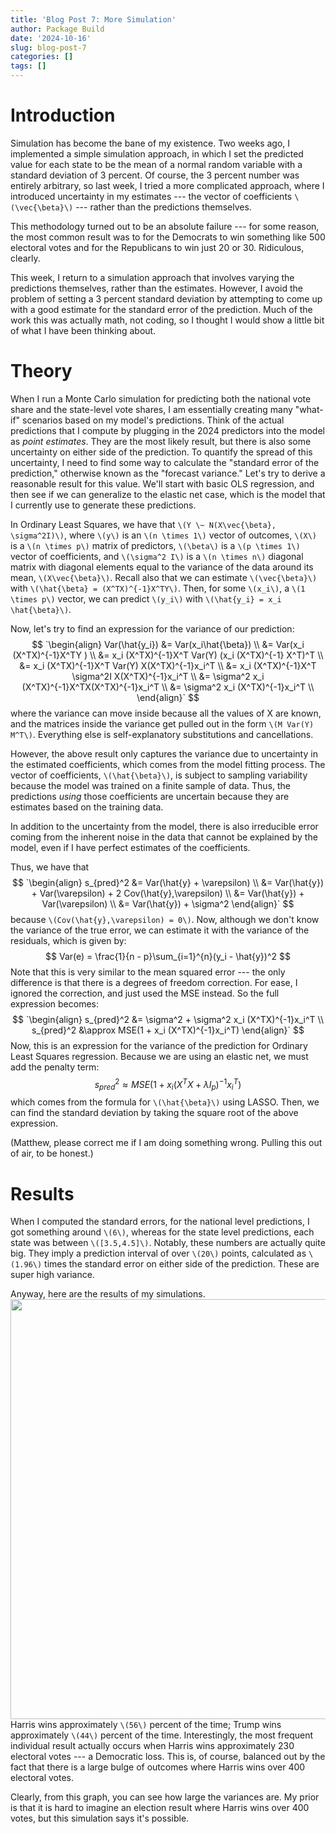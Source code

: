 ```yaml
---
title: 'Blog Post 7: More Simulation'
author: Package Build
date: '2024-10-16'
slug: blog-post-7
categories: []
tags: []
---
```








# Introduction

Simulation has become the bane of my existence. Two weeks ago, I implemented a simple simulation approach, in which I set the predicted value for each state to be the mean of a normal random variable with a standard deviation of 3 percent. Of course, the 3 percent number was entirely arbitrary, so last week, I tried a more complicated approach, where I introduced uncertainty in my estimates --- the vector of coefficients `\(\vec{\beta}\)` --- rather than the predictions themselves.

This methodology turned out to be an absolute failure --- for some reason, the most common result was to for the Democrats to win something like 500 electoral votes and for the Republicans to win just 20 or 30. Ridiculous, clearly.

This week, I return to a simulation approach that involves varying the predictions themselves, rather than the estimates. However, I avoid the problem of setting a 3 percent standard deviation by attempting to come up with a good estimate for the standard error of the prediction. Much of the work this was actually math, not coding, so I thought I would show a little bit of what I have been thinking about.

# Theory
When I run a Monte Carlo simulation for predicting both the national vote share and the state-level vote shares, I am essentially creating many "what-if" scenarios based on my model's predictions. Think of the actual predictions  that I compute by plugging in the 2024 predictors into the model as _point estimates_. They are the most likely result, but there is also some uncertainty on either side of the prediction. To quantify the spread of this uncertainty, I need to find some way to calculate the "standard error of the prediction," otherwise known as the "forecast variance." Let's try to derive a reasonable result for this value. We'll start with basic OLS regression, and then see if we can generalize to the elastic net case, which is the model that I currently use to generate these predictions.

In Ordinary Least Squares, we have that `\(Y \~ N(X\vec{\beta}, \sigma^2I)\)`, where `\(y\)` is an `\(n \times 1\)` vector of outcomes, `\(X\)` is a `\(n \times p\)` matrix of predictors, `\(\beta\)` is a `\(p \times 1\)` vector of coefficients, and `\(\sigma^2 I\)` is a `\(n \times n\)`  diagonal matrix with diagonal elements equal to the variance of the data around its mean, `\(X\vec{\beta}\)`. Recall also that we can estimate `\(\vec{\beta}\)` with `\(\hat{\beta} = (X^TX)^{-1}X^TY\)`. Then, for some `\(x_i\)`, a `\(1 \times p\)` vector, we can predict `\(y_i\)` with `\(\hat{y_i} = x_i \hat{\beta}\)`.

Now, let's try to find an expression for the variance of our prediction:
$$
`\begin{align}
Var(\hat{y_i}) &= Var(x_i\hat{\beta}) \\
&= Var(x_i (X^TX)^{-1}X^TY ) \\
&= x_i (X^TX)^{-1}X^T Var(Y) (x_i (X^TX)^{-1} X^T)^T \\
&= x_i (X^TX)^{-1}X^T Var(Y) X(X^TX)^{-1}x_i^T \\
&= x_i (X^TX)^{-1}X^T \sigma^2I X(X^TX)^{-1}x_i^T \\
&= \sigma^2 x_i (X^TX)^{-1}X^TX(X^TX)^{-1}x_i^T \\
&= \sigma^2 x_i (X^TX)^{-1}x_i^T \\
\end{align}`
$$
where the variance can move inside because all the values of X are known, and the matrices inside the variance get pulled out in the form `\(M Var(Y) M^T\)`. Everything else is self-explanatory substitutions and cancellations.

However, the above result only captures the variance due to uncertainty in the estimated coefficients, which comes from the model fitting process. The vector of coefficients, `\(\hat{\beta}\)`, is subject to sampling variability because the model was trained on a finite sample of data. Thus, the predictions _using_ those coefficients are uncertain because they are estimates based on the training data.

In addition to the uncertainty from the model, there is also irreducible error coming from the inherent noise in the data that cannot be explained by the model, even if I have perfect estimates of the coefficients.

Thus, we have that 
$$
`\begin{align}
s_{pred}^2 &= Var(\hat{y} + \varepsilon) \\
&= Var(\hat{y}) + Var(\varepsilon) + 2 Cov(\hat{y},\varepsilon) \\
&= Var(\hat{y}) + Var(\varepsilon) \\
&= Var(\hat{y}) + \sigma^2
\end{align}`
$$
because `\(Cov(\hat{y},\varepsilon) = 0\)`. Now, although we don't know the variance of the true error, we can estimate it with the variance of the residuals, which is given by:
$$
Var(e) = \frac{1}{n - p}\sum_{i=1}^{n}(y_i - \hat{y})^2
$$
Note that this is very similar to the mean squared error --- the only difference is that there is a degrees of freedom correction. For ease, I ignored the correction, and just used the MSE instead. So the full expression becomes:
$$
`\begin{align}
s_{pred}^2 &= \sigma^2 + \sigma^2 x_i (X^TX)^{-1}x_i^T \\
s_{pred}^2 &\approx MSE(1 + x_i (X^TX)^{-1}x_i^T)
\end{align}`
$$
Now, this is an expression for the variance of the prediction for Ordinary Least Squares regression. Because we are using an elastic net, we must add the penalty term:
$$
s_{pred}^2 \approx MSE(1 + x_i (X^TX + \lambda I_p)^{-1}x_i^T)
$$
which comes from the formula for `\(\hat{\beta}\)` using LASSO. Then, we can find the standard deviation by taking the square root of the above expression.

(Matthew, please correct me if I am doing something wrong. Pulling this out of air, to be honest.)

# Results
When I computed the standard errors, for the national level predictions, I got something around `\(6\)`, whereas for the state level predictions, each state was between `\([3.5,4.5]\)`. Notably, these numbers are actually quite big. They imply a prediction interval of over `\(20\)` points, calculated as `\(1.96\)` times the standard error on either side of the prediction. These are super high variance.

Anyway, here are the results of my simulations.
<img src="{{< blogdown/postref >}}index_files/figure-html/unnamed-chunk-3-1.png" width="672" />
Harris wins approximately `\(56\)` percent of the time; Trump wins approximately `\(44\)` percent of the time. Interestingly, the most frequent individual result actually occurs when Harris wins approximately 230 electoral votes --- a Democratic loss. This is, of course, balanced out by the fact that there is a large bulge of outcomes where Harris wins over 400 electoral votes. 

Clearly, from this graph, you can see how large the variances are. My prior is that it is hard to imagine an election result where Harris wins over 400 votes, but this simulation says it's possible.
